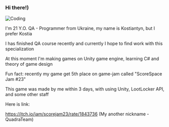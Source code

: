### Hi there!)
![Coding](https://media.tenor.com/gTg8ZSZMR6YAAAAC/scaler-create-impact.gif)

I'm 21 Y.O. QA - Programmer from Ukraine, my name is Kostiantyn, but I prefer Kostia

I has finished QA course recently and currently I hope to find work with this specialization

At this moment I'm making games on Unity game engine, learning C# and theory of game design 

Fun fact: recently my game get 5th place on game-jam called "ScoreSpace Jam #23"

This game was made by me within 3 days, with using Unity, LootLocker API, and some other staff

Here is link: 

https://itch.io/jam/scorejam23/rate/1843736
(My another nickname - QuadraTeam)


<!--
**KostiaNet/KostiaNet** is a ✨ _special_ ✨ repository because its `README.md` (this file) appears on your GitHub profile.

Here are some ideas to get you started:

- 🔭 I’m currently working on ...
- 🌱 I’m currently learning ...
- 👯 I’m looking to collaborate on ...
- 🤔 I’m looking for help with ...
- 💬 Ask me about ...
- 📫 How to reach me: ...
- 😄 Pronouns: ...
- ⚡ Fun fact: ...
-->
